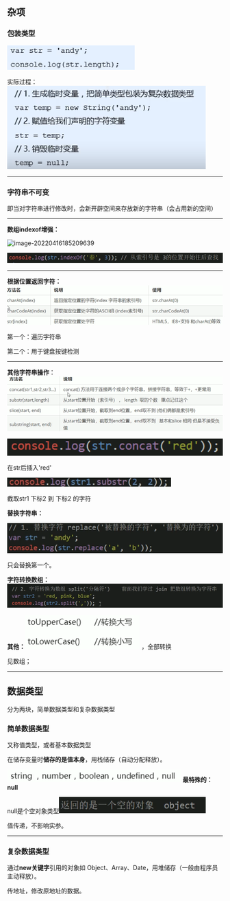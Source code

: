 ## 杂项

### 包装类型

![image-20220417160219899](../pic/image-20220417160219899-165424081189115-165424135807419.png) 

 实际过程：![image-20220417160232813](../pic/image-20220417160232813-165424082159517-165424136255421.png) 

----------



### 字符串不可变

即当对字符串进行修改时，会新开辟空间来存放新的字符串（会占用新的空间）

-----------



**数组indexof增强：**

![image-20220416185209639](D:\报告\学习报告\pic/image-20220416185209639.png) 

![image-20220417160738916](../pic/image-20220417160738916.png) 

----------



**根据位置返回字符：**![image-20220417161307630](../pic/image-20220417161307630.png) 

第一个：遍历字符串

第二个：用于键盘按键检测

----------

**其他字符串操作**：![image-20220417162500764](../pic/image-20220417162500764.png) 

![image-20220417162603827](../pic/image-20220417162603827.png) 

在str后插入'red'

![image-20220417162618565](../pic/image-20220417162618565.png) 

截取str1 下标2 到 下标2 的字符

**替换字符串：**

 ![image-20220417162732427](../pic/image-20220417162732427.png) 

只会替换第一个。

**字符转换数组：**![image-20220417162934963](../pic/image-20220417162934963.png) 

**其他：**![image-20220417163117140](../pic/image-20220417163117140.png) ，全部转换

见数组；

--------



## 数据类型

分为两块，简单数据类型和复杂数据类型

### 简单数据类型

又称值类型，或者基本数据类型

在储存变量时**储存的是值本身**，用栈储存（自动分配释放）。

![image-20220417164159882](../pic/image-20220417164159882.png) **最特殊的：null**

null是个空对象类型![image-20220417164412714](../pic/image-20220417164412714.png) 

值传递，不影响实参。

------



### 复杂数据类型

通过**new关键字**引用的对象如 Object、Array、Date，用堆储存（一般由程序员主动释放）。

传地址，修改原地址的数据。

